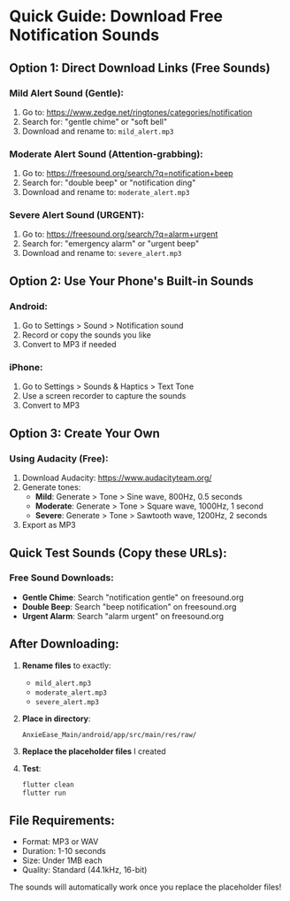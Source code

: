 # Quick Guide: Download Free Notification Sounds

## Option 1: Direct Download Links (Free Sounds)

### Mild Alert Sound (Gentle):
1. Go to: https://www.zedge.net/ringtones/categories/notification
2. Search for: "gentle chime" or "soft bell"
3. Download and rename to: `mild_alert.mp3`

### Moderate Alert Sound (Attention-grabbing):
1. Go to: https://freesound.org/search/?q=notification+beep
2. Search for: "double beep" or "notification ding"
3. Download and rename to: `moderate_alert.mp3`

### Severe Alert Sound (URGENT):
1. Go to: https://freesound.org/search/?q=alarm+urgent
2. Search for: "emergency alarm" or "urgent beep"
3. Download and rename to: `severe_alert.mp3`

## Option 2: Use Your Phone's Built-in Sounds

### Android:
1. Go to Settings > Sound > Notification sound
2. Record or copy the sounds you like
3. Convert to MP3 if needed

### iPhone:
1. Go to Settings > Sounds & Haptics > Text Tone
2. Use a screen recorder to capture the sounds
3. Convert to MP3

## Option 3: Create Your Own

### Using Audacity (Free):
1. Download Audacity: https://www.audacityteam.org/
2. Generate tones:
   - **Mild**: Generate > Tone > Sine wave, 800Hz, 0.5 seconds
   - **Moderate**: Generate > Tone > Square wave, 1000Hz, 1 second
   - **Severe**: Generate > Tone > Sawtooth wave, 1200Hz, 2 seconds
3. Export as MP3

## Quick Test Sounds (Copy these URLs):

### Free Sound Downloads:
- **Gentle Chime**: Search "notification gentle" on freesound.org
- **Double Beep**: Search "beep notification" on freesound.org  
- **Urgent Alarm**: Search "alarm urgent" on freesound.org

## After Downloading:

1. **Rename files** to exactly:
   - `mild_alert.mp3`
   - `moderate_alert.mp3`
   - `severe_alert.mp3`

2. **Place in directory**:
   ```
   AnxieEase_Main/android/app/src/main/res/raw/
   ```

3. **Replace the placeholder files** I created

4. **Test**:
   ```bash
   flutter clean
   flutter run
   ```

## File Requirements:
- Format: MP3 or WAV
- Duration: 1-10 seconds
- Size: Under 1MB each
- Quality: Standard (44.1kHz, 16-bit)

The sounds will automatically work once you replace the placeholder files!
